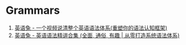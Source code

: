 # Grammars



1. [英语兔 - 一个视频说清整个英语语法体系(重塑你的语法认知框架)](https://www.bilibili.com/video/BV1r54y1m7gd/) 
2. [英语兔 - 英语语法精讲合集 (全面, 通俗, 有趣 | 从零打造系统语法体系)](https://www.bilibili.com/video/BV1XY411J7aG/) 